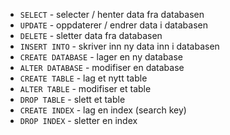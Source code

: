 - `SELECT` - selecter / henter data fra databasen
- `UPDATE` - oppdaterer / endrer data i databasen
- `DELETE` - sletter data fra databasen
- `INSERT INTO` - skriver inn ny data inn i databasen
- `CREATE DATABASE` - lager en ny database
- `ALTER DATABASE` - modifiser en database
- `CREATE TABLE` - lag et nytt table
- `ALTER TABLE` - modifiser et table
- `DROP TABLE` - slett et table
- `CREATE INDEX` - lag en index (search key)
- `DROP INDEX` - sletter en index

